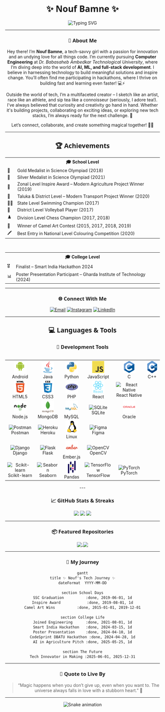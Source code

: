 <div align="center">

<h1 align="center">✨ Nouf Bamne ✨</h1>

<p><img src="https://readme-typing-svg.demolab.com?font=Fira+Code&weight=500&size=24&pause=1000&center=true&vCenter=true&width=435&lines=Hey+there!+I'm+Nouf+Bamne+%F0%9F%91%90;Computer+Engineering+Student+%F0%9F%92%BB;AI+%E2%9A%9B%EF%B8%8F+ML+%F0%9F%94%8E+Full-Stack+Dev+%F0%9F%92%A1;Hackathon+Lover+%F0%9F%8F%81+Sketch+Artist+%F0%9F%8E%A8+Tea+Lover+%F0%9F%8D%B5" alt="Typing SVG" /></p>

---

### 🌸 About Me

Hey there! I’m <strong>Nouf Bamne</strong>, a tech-savvy girl with a passion for innovation and an undying love for all things code. I’m currently pursuing <strong>Computer Engineering</strong> at <em>Dr. Babasaheb Ambedkar Technological University</em>, where I’m diving deep into the world of <strong>AI, ML, and full-stack development</strong>. I believe in harnessing technology to build meaningful solutions and inspire change. You’ll often find me participating in hackathons, where I thrive on building fast and learning even faster! 💻⚡

Outside the world of tech, I’m a multifaceted creator – I sketch like an artist, race like an athlete, and sip tea like a connoisseur (seriously, I adore tea!). I’ve always believed that curiosity and creativity go hand in hand. Whether it's building projects, collaborating on exciting ideas, or exploring new tech stacks, I’m always ready for the next challenge. 🌟

Let’s connect, collaborate, and create something magical together! 🎀✨

---
## 🏆 Achievements

<table>
  <tr>
    <th colspan="2" align="center">🎓 School Level</th>
  </tr>
  <tr>
    <td>🏅</td>
    <td>Gold Medalist in Science Olympiad (2018)</td>
  </tr>
  <tr>
    <td>🥈</td>
    <td>Silver Medalist in Science Olympiad (2021)</td>
  </tr>
  <tr>
    <td>🧪</td>
    <td>Zonal Level Inspire Award – Modern Agriculture Project Winner (2019)</td>
  </tr>
  <tr>
    <td>🚗</td>
    <td>Taluka & District Level – Modern Transport Project Winner (2020)</td>
  </tr>
  <tr>
    <td>🏊‍♀️</td>
    <td>State Level Swimming Champion (2017)</td>
  </tr>
  <tr>
    <td>🏐</td>
    <td>District Level Volleyball Player (2017)</td>
  </tr>
  <tr>
    <td>♟️</td>
    <td>Division Level Chess Champion (2017, 2018)</td>
  </tr>
  <tr>
    <td>🎨</td>
    <td>Winner of Camel Art Contest (2015, 2017, 2018, 2019)</td>
  </tr>
  <tr>
    <td>🖍️</td>
    <td>Best Entry in National Level Colouring Competition (2020)</td>
  </tr>
</table>

<br>

<table>
  <tr>
    <th colspan="2" align="center">🎓 College Level</th>
  </tr>
  <tr>
    <td>🎖️</td>
    <td>Finalist – Smart India Hackathon 2024</td>
  </tr>
  <tr>
    <td>📊</td>
    <td>Poster Presentation Participant – Gharda Institute of Technology (2024)</td>
  </tr>
 
</table>

---

### 🌐 Connect With Me

[![Email](https://img.shields.io/badge/Email-noufbamne@gmail.com-D14836?style=flat&logo=gmail&logoColor=white)](mailto:noufbamne@gmail.com)
[![Instagram](https://img.shields.io/badge/Instagram-@nouf_bamne-E4405F?style=flat&logo=instagram&logoColor=white)](https://instagram.com/nouf_bamne)
[![LinkedIn](https://img.shields.io/badge/LinkedIn-Nouf%20Bamne-0077B5?style=flat&logo=linkedin&logoColor=white)](https://linkedin.com/in/nouf-bamne)

---

## 💻 Languages & Tools

### 🚀 Development Tools
<div align="center" style="display: flex; flex-wrap: wrap; gap: 1rem; justify-content: center;">

<table>
<tr>
<td align="center">
  <img src="https://raw.githubusercontent.com/devicons/devicon/master/icons/android/android-original-wordmark.svg" width="40" height="40" alt="Android"/><br>Android
</td>
<td align="center">
  <img src="https://raw.githubusercontent.com/devicons/devicon/master/icons/java/java-original.svg" width="40" height="40" alt="Java"/><br>Java
</td>
<td align="center">
  <img src="https://raw.githubusercontent.com/devicons/devicon/master/icons/python/python-original.svg" width="40" height="40" alt="Python"/><br>Python
</td>
<td align="center">
  <img src="https://raw.githubusercontent.com/devicons/devicon/master/icons/javascript/javascript-original.svg" width="40" height="40" alt="JavaScript"/><br>JavaScript
</td>
<td align="center">
  <img src="https://raw.githubusercontent.com/devicons/devicon/master/icons/c/c-original.svg" width="40" height="40" alt="C"/><br>C
</td>
<td align="center">
  <img src="https://raw.githubusercontent.com/devicons/devicon/master/icons/cplusplus/cplusplus-original.svg" width="40" height="40" alt="C++"/><br>C++
</td>
</tr>
<tr>
<td align="center">
  <img src="https://raw.githubusercontent.com/devicons/devicon/master/icons/html5/html5-original-wordmark.svg" width="40" height="40" alt="HTML5"/><br>HTML5
</td>
<td align="center">
  <img src="https://raw.githubusercontent.com/devicons/devicon/master/icons/css3/css3-original-wordmark.svg" width="40" height="40" alt="CSS3"/><br>CSS3
</td>
<td align="center">
  <img src="https://raw.githubusercontent.com/devicons/devicon/master/icons/php/php-original.svg" width="40" height="40" alt="PHP"/><br>PHP
</td>
<td align="center">
  <img src="https://raw.githubusercontent.com/devicons/devicon/master/icons/react/react-original-wordmark.svg" width="40" height="40" alt="React"/><br>React
</td>
<td align="center">
  <img src="https://reactnative.dev/img/header_logo.svg" width="40" height="40" alt="React Native"/><br>React Native
</td>
</tr>
<tr>
<td align="center">
  <img src="https://raw.githubusercontent.com/devicons/devicon/master/icons/nodejs/nodejs-original-wordmark.svg" width="40" height="40" alt="Node.js"/><br>Node.js
</td>
<td align="center">
  <img src="https://raw.githubusercontent.com/devicons/devicon/master/icons/mongodb/mongodb-original-wordmark.svg" width="40" height="40" alt="MongoDB"/><br>MongoDB
</td>
<td align="center">
  <img src="https://raw.githubusercontent.com/devicons/devicon/master/icons/mysql/mysql-original-wordmark.svg" width="40" height="40" alt="MySQL"/><br>MySQL
</td>
<td align="center">
  <img src="https://www.vectorlogo.zone/logos/sqlite/sqlite-icon.svg" width="40" height="40" alt="SQLite"/><br>SQLite
</td>
<td align="center">
  <img src="https://raw.githubusercontent.com/devicons/devicon/master/icons/oracle/oracle-original.svg" width="40" height="40" alt="Oracle"/><br>Oracle
</td>
</tr>
<tr>
<td align="center">
  <img src="https://www.vectorlogo.zone/logos/getpostman/getpostman-icon.svg" width="40" height="40" alt="Postman"/><br>Postman
</td>
<td align="center">
  <img src="https://www.vectorlogo.zone/logos/heroku/heroku-icon.svg" width="40" height="40" alt="Heroku"/><br>Heroku
</td>
<td align="center">
  <img src="https://raw.githubusercontent.com/devicons/devicon/master/icons/linux/linux-original.svg" width="40" height="40" alt="Linux"/><br>Linux
</td>
<td align="center">
  <img src="https://www.vectorlogo.zone/logos/figma/figma-icon.svg" width="40" height="40" alt="Figma"/><br>Figma
</td>
</tr>
<tr>
<td align="center">
  <img src="https://cdn.worldvectorlogo.com/logos/django.svg" width="40" height="40" alt="Django"/><br>Django
</td>
<td align="center">
  <img src="https://www.vectorlogo.zone/logos/pocoo_flask/pocoo_flask-icon.svg" width="40" height="40" alt="Flask"/><br>Flask
</td>
<td align="center">
  <img src="https://raw.githubusercontent.com/devicons/devicon/master/icons/ember/ember-original-wordmark.svg" width="40" height="40" alt="Ember.js"/><br>Ember.js
</td>
<td align="center">
  <img src="https://www.vectorlogo.zone/logos/opencv/opencv-icon.svg" width="40" height="40" alt="OpenCV"/><br>OpenCV
</td>
</tr>
<tr>
<td align="center">
  <img src="https://upload.wikimedia.org/wikipedia/commons/0/05/Scikit_learn_logo_small.svg" width="40" height="40" alt="Scikit-learn"/><br>Scikit-learn
</td>
<td align="center">
  <img src="https://www.vectorlogo.zone/logos/seaborn/seaborn-icon.svg" width="40" height="40" alt="Seaborn"/><br>Seaborn
</td>
<td align="center">
  <img src="https://raw.githubusercontent.com/devicons/devicon/2ae2a900d2f041da66e950e4d48052658d850630/icons/pandas/pandas-original.svg" width="40" height="40" alt="Pandas"/><br>Pandas
</td>
<td align="center">
  <img src="https://www.vectorlogo.zone/logos/tensorflow/tensorflow-icon.svg" width="40" height="40" alt="TensorFlow"/><br>TensorFlow
</td>
<td align="center">
  <img src="https://www.vectorlogo.zone/logos/pytorch/pytorch-icon.svg" width="40" height="40" alt="PyTorch"/><br>PyTorch
</td>
</tr>
</table>
</div>
---

### 📈 GitHub Stats & Streaks

<p align="center">
  <img src="https://github-readme-stats.vercel.app/api?username=noufbamne&show_icons=true&theme=tokyonight" />
  <img src="https://github-readme-streak-stats.herokuapp.com/?user=noufbamne&theme=tokyonight" />
  <img src="https://github-readme-stats.vercel.app/api/top-langs/?username=noufbamne&layout=compact&theme=tokyonight" />
</p>

---

### 📦 Featured Repositories

<div align="center">

  <a href="https://github.com/noufbamne/Smart-Farming-Assistant" target="_blank">
    <img align="center" src="https://github-readme-stats.vercel.app/api/pin/?username=noufbamne&repo=Smart-Farming-Assistant&theme=tokyonight" />
  </a>

  <a href="https://github.com/noufbamne/AI-Agriculture-Pitch-Deck" target="_blank">
    <img align="center" src="https://github-readme-stats.vercel.app/api/pin/?username=noufbamne&repo=AI-Agriculture-Pitch-Deck&theme=tokyonight" />
  </a>

</div>

---

### 📅 My Journey

```mermaid
gantt
title ✨ Nouf's Tech Journey ✨
dateFormat  YYYY-MM-DD

section School Days
SSC Graduation          :done, 2019-06-01, 1d
Inspire Award            :done, 2019-08-01, 1d
Camel Art Wins          :done, 2015-01-01, 2019-12-01

section College Life
Joined Engineering      :done, 2021-08-01, 1d
Smart India Hackathon   :done, 2024-03-15, 1d
Poster Presentation     :done, 2024-04-10, 1d
CodeSprint DBATU Hackathon :done, 2024-04-28, 1d
AI in Agriculture Pitch :done, 2025-05-25, 1d

section The Future
Tech Innovator in Making :2025-06-01, 2025-12-31
```

---

### 💫 Quote to Live By

> “Magic happens when you don’t give up, even when you want to. The universe always falls in love with a stubborn heart.” 🌌

---

<p align="center">
  <img src="https://cdn.jsdelivr.net/gh/Platane/snk@master/snapshots/github-contribution-grid-snake-dark.svg" alt="Snake animation" />
</p>

<style>
  h3, h2, h1 {
    font-family: 'Segoe UI', 'Fira Code', 'Cursive';
  }
</style>

<!-- Theme & Aesthetic: tokyo night, sparkly animations, glowing badges, elegant containers -->

